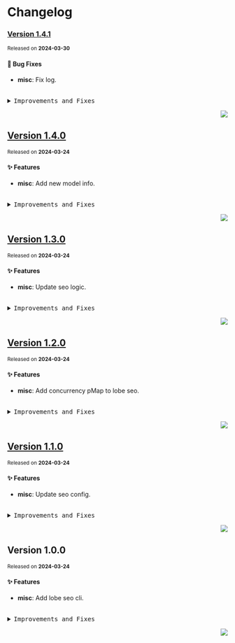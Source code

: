 <a name="readme-top"></a>

# Changelog

### [Version 1.4.1](https://github.com/lobehub/lobe-cli-toolbox/compare/@lobehub/seo-cli@1.4.0...@lobehub/seo-cli@1.4.1)

<sup>Released on **2024-03-30**</sup>

#### 🐛 Bug Fixes

- **misc**: Fix log.

<br/>

<details>
<summary><kbd>Improvements and Fixes</kbd></summary>

#### What's fixed

- **misc**: Fix log ([d4bc39c](https://github.com/lobehub/lobe-cli-toolbox/commit/d4bc39c))

</details>

<div align="right">

[![](https://img.shields.io/badge/-BACK_TO_TOP-151515?style=flat-square)](#readme-top)

</div>

## [Version 1.4.0](https://github.com/lobehub/lobe-cli-toolbox/compare/@lobehub/seo-cli@1.3.0...@lobehub/seo-cli@1.4.0)

<sup>Released on **2024-03-24**</sup>

#### ✨ Features

- **misc**: Add new model info.

<br/>

<details>
<summary><kbd>Improvements and Fixes</kbd></summary>

#### What's improved

- **misc**: Add new model info ([cbe785e](https://github.com/lobehub/lobe-cli-toolbox/commit/cbe785e))

</details>

<div align="right">

[![](https://img.shields.io/badge/-BACK_TO_TOP-151515?style=flat-square)](#readme-top)

</div>

## [Version 1.3.0](https://github.com/lobehub/lobe-cli-toolbox/compare/@lobehub/seo-cli@1.2.0...@lobehub/seo-cli@1.3.0)

<sup>Released on **2024-03-24**</sup>

#### ✨ Features

- **misc**: Update seo logic.

<br/>

<details>
<summary><kbd>Improvements and Fixes</kbd></summary>

#### What's improved

- **misc**: Update seo logic ([c386970](https://github.com/lobehub/lobe-cli-toolbox/commit/c386970))

</details>

<div align="right">

[![](https://img.shields.io/badge/-BACK_TO_TOP-151515?style=flat-square)](#readme-top)

</div>

## [Version 1.2.0](https://github.com/lobehub/lobe-cli-toolbox/compare/@lobehub/seo-cli@1.1.0...@lobehub/seo-cli@1.2.0)

<sup>Released on **2024-03-24**</sup>

#### ✨ Features

- **misc**: Add concurrency pMap to lobe seo.

<br/>

<details>
<summary><kbd>Improvements and Fixes</kbd></summary>

#### What's improved

- **misc**: Add concurrency pMap to lobe seo ([fd5141d](https://github.com/lobehub/lobe-cli-toolbox/commit/fd5141d))

</details>

<div align="right">

[![](https://img.shields.io/badge/-BACK_TO_TOP-151515?style=flat-square)](#readme-top)

</div>

## [Version 1.1.0](https://github.com/lobehub/lobe-cli-toolbox/compare/@lobehub/seo-cli@1.0.0...@lobehub/seo-cli@1.1.0)

<sup>Released on **2024-03-24**</sup>

#### ✨ Features

- **misc**: Update seo config.

<br/>

<details>
<summary><kbd>Improvements and Fixes</kbd></summary>

#### What's improved

- **misc**: Update seo config ([9ca366c](https://github.com/lobehub/lobe-cli-toolbox/commit/9ca366c))

</details>

<div align="right">

[![](https://img.shields.io/badge/-BACK_TO_TOP-151515?style=flat-square)](#readme-top)

</div>

## Version 1.0.0

<sup>Released on **2024-03-24**</sup>

#### ✨ Features

- **misc**: Add lobe seo cli.

<br/>

<details>
<summary><kbd>Improvements and Fixes</kbd></summary>

#### What's improved

- **misc**: Add lobe seo cli ([bb1b860](https://github.com/lobehub/lobe-cli-toolbox/commit/bb1b860))

</details>

<div align="right">

[![](https://img.shields.io/badge/-BACK_TO_TOP-151515?style=flat-square)](#readme-top)

</div>
